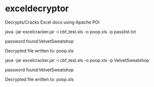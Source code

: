 # exceldecryptor
Decrypts/Cracks Excel docs using Apache POI

java -jar excelcracker.jar -i cbf_test.xls -o poop.xls -p passlist.txt

password found:VelvetSweatshop

Decrypted file written to: poop.xls


java -jar excelcracker.jar -i cbf_test.xls -o poop.xls -p VelvetSweatshop

password found:VelvetSweatshop

Decrypted file written to: poop.xls
